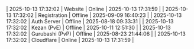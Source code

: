 | 2025-10-13 17:32:02 | Website | Online | 2025-10-13 17:31:59 |
| 2025-10-13 17:32:02 | Registration | Offline | 2025-09-09 16:40:23 |
| 2025-10-13 17:32:02 | Auth Server | Offline | 2025-08-18 09:33:31 |
| 2025-10-13 17:32:02 | Kezan (PvE) | Offline | 2025-10-11 12:51:30 |
| 2025-10-13 17:32:02 | Gurubashi (PvP) | Offline | 2025-08-23 21:44:06 |
| 2025-10-13 17:32:02 | Cloudflare | Online | 2025-10-13 17:31:59 |

